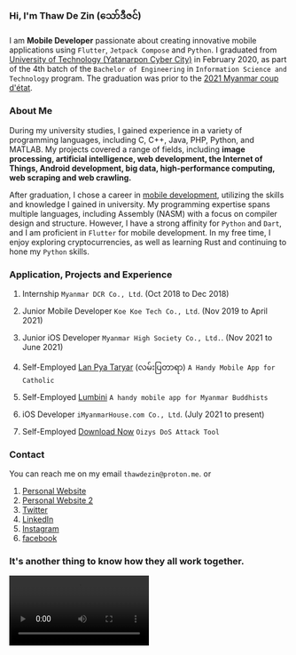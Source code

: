 ### Hi, I'm **Thaw De Zin** (​သော်ဒီဇင်)

I am **Mobile Developer** passionate about creating innovative mobile applications using `Flutter`, `Jetpack Compose` and `Python`. I graduated from [University of Technology (Yatanarpon Cyber City)](https://en.wikipedia.org/wiki/University_of_Technology,_Yadanabon_Cyber_City) in February 2020, as part of the 4th batch of the `Bachelor of Engineering` in `Information Science and Technology` program. The graduation was prior to the [2021 Myanmar coup d'état](https://en.wikipedia.org/wiki/2021_Myanmar_coup_d%27%C3%A9tat).

### About Me

During my university studies, I gained experience in a variety of programming languages, including C, C++, Java, PHP, Python, and MATLAB. My projects covered a range of fields, including **image processing, artificial intelligence, web development, the Internet of Things, Android development, big data, high-performance computing, web scraping and web crawling.**

After graduation, I chose a career in [mobile development](https://www.linkedin.com/in/thawdezin/), utilizing the skills and knowledge I gained in university. My programming expertise spans multiple languages, including Assembly (NASM) with a focus on compiler design and structure. However, I have a strong affinity for `Python` and `Dart`, and I am proficient in `Flutter` for mobile development. In my free time, I enjoy exploring cryptocurrencies, as well as learning Rust and continuing to hone my `Python` skills.

### Application, Projects and Experience

1. Internship
  `Myanmar DCR Co., Ltd`. (Oct 2018 to Dec 2018)
  
2. Junior Mobile Developer
  `Koe Koe Tech Co., Ltd`. (Nov 2019 to April 2021)
  
3. Junior iOS Developer
  `Myanmar High Society Co., Ltd.`. (Nov 2021 to June 2021)

4. Self-Employed
  [Lan Pya Taryar](https://play.google.com/store/apps/details?id=com.thawdezin.lanpyataryar) (လမ်းပြတာရာ)
  `A Handy Mobile App for Catholic`

5. Self-Employed
  [Lumbini](https://play.google.com/store/apps/details?id=com.thawdezin.lumbini)
  `A handy mobile app for Myanmar Buddhists`
  
6. iOS Developer
  `iMyanmarHouse.com Co., Ltd`. (July 2021 to present)
  
7. Self-Employed
  [Download Now](https://oizystool.netlify.app)
  `Oizys DoS Attack Tool`
  

### Contact

You can reach me on my email `thawdezin@proton.me`. or

1. [Personal Website](https://thawdezin.web.app)
2. [Personal Website 2](https://thawdezin.netlify.app)
3. [Twitter](https://twitter.com/thawdezin25)
4. [LinkedIn](https://www.linkedin.com/in/thawdezin/)
5. [Instagram](https://www.instagram.com/thawdezin/)
6. [facebook](https://www.facebook.com/thawdezin/)


### It's another thing to know how they all work together.

<video src="video.mp4" width="50%" height="auto" controls preload></video>
<audio autoplay loop style="display:none;">
  <source src="kmt400.mp3" type="audio/mpeg">
</audio>

